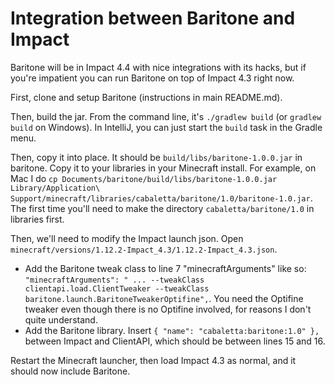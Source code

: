 # Integration between Baritone and Impact

Baritone will be in Impact 4.4 with nice integrations with its hacks, but if you're impatient you can run Baritone on top of Impact 4.3 right now.

First, clone and setup Baritone (instructions in main README.md).

Then, build the jar. From the command line, it's `./gradlew build` (or `gradlew build` on Windows). In IntelliJ, you can just start the `build` task in the Gradle menu.

Then, copy it into place. It should be `build/libs/baritone-1.0.0.jar` in baritone. Copy it to your libraries in your Minecraft install. For example, on Mac I do `cp Documents/baritone/build/libs/baritone-1.0.0.jar Library/Application\ Support/minecraft/libraries/cabaletta/baritone/1.0/baritone-1.0.jar`. The first time you'll need to make the directory `cabaletta/baritone/1.0` in libraries first.

Then, we'll need to modify the Impact launch json. Open `minecraft/versions/1.12.2-Impact_4.3/1.12.2-Impact_4.3.json`.

- Add the Baritone tweak class to line 7 "minecraftArguments" like so: `"minecraftArguments": " ... --tweakClass clientapi.load.ClientTweaker --tweakClass baritone.launch.BaritoneTweakerOptifine",`. You need the Optifine tweaker even though there is no Optifine involved, for reasons I don't quite understand.
- Add the Baritone library. Insert `{ "name": "cabaletta:baritone:1.0" },` between Impact and ClientAPI, which should be between lines 15 and 16.

Restart the Minecraft launcher, then load Impact 4.3 as normal, and it should now include Baritone.